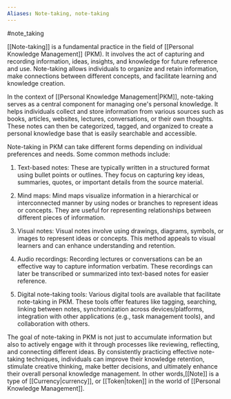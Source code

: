 ```yaml
---
Aliases: Note-taking, note-taking
---
```

#note_taking 

[[Note-taking]] is a fundamental practice in the field of [[Personal Knowledge Management]] (PKM). It involves the act of capturing and recording information, ideas, insights, and knowledge for future reference and use. Note-taking allows individuals to organize and retain information, make connections between different concepts, and facilitate learning and knowledge creation.

In the context of [[Personal Knowledge Management|PKM]], note-taking serves as a central component for managing one's personal knowledge. It helps individuals collect and store information from various sources such as books, articles, websites, lectures, conversations, or their own thoughts. These notes can then be categorized, tagged, and organized to create a personal knowledge base that is easily searchable and accessible.

Note-taking in PKM can take different forms depending on individual preferences and needs. Some common methods include:

1. Text-based notes: These are typically written in a structured format using bullet points or outlines. They focus on capturing key ideas, summaries, quotes, or important details from the source material.

2. Mind maps: Mind maps visualize information in a hierarchical or interconnected manner by using nodes or branches to represent ideas or concepts. They are useful for representing relationships between different pieces of information.

3. Visual notes: Visual notes involve using drawings, diagrams, symbols, or images to represent ideas or concepts. This method appeals to visual learners and can enhance understanding and retention.

4. Audio recordings: Recording lectures or conversations can be an effective way to capture information verbatim. These recordings can later be transcribed or summarized into text-based notes for easier reference.

5. Digital note-taking tools: Various digital tools are available that facilitate note-taking in PKM. These tools offer features like tagging, searching, linking between notes, synchronization across devices/platforms, integration with other applications (e.g., task management tools), and collaboration with others.

The goal of note-taking in PKM is not just to accumulate information but also to actively engage with it through processes like reviewing, reflecting, and connecting different ideas. By consistently practicing effective note-taking techniques, individuals can improve their knowledge retention, stimulate creative thinking, make better decisions, and ultimately enhance their overall personal knowledge management. In other words,[[Note]] is a type of [[Currency|currency]], or [[Token|token]] in the world of [[Personal Knowledge Management]].